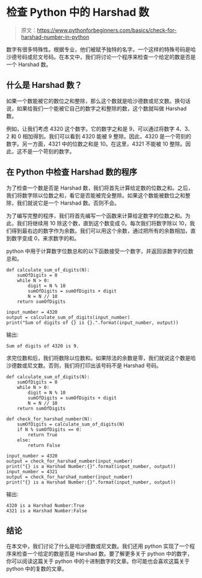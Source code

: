 # 检查 Python 中的 Harshad 数

> 原文：<https://www.pythonforbeginners.com/basics/check-for-harshad-number-in-python>

数字有很多特殊性。根据专业，他们被赋予独特的名字。一个这样的特殊号码是哈沙德号码或尼文号码。在本文中，我们将讨论一个程序来检查一个给定的数是否是一个 Harshad 数。

## 什么是 Harshad 数？

如果一个数能被它的数位之和整除，那么这个数就是哈沙德数或尼文数。换句话说，如果给我们一个能被它自己的数字之和整除的数，这个数就叫做 Harshad 数。

例如，让我们考虑 4320 这个数字。它的数字之和是 9，可以通过将数字 4、3、2 和 0 相加得到。我们可以看到 4320 能被 9 整除。因此，4320 是一个苛刻的数字。另一方面，4321 中的位数之和是 10。在这里，4321 不能被 10 整除。因此，这不是一个苛刻的数字。

## 在 Python 中检查 Harshad 数的程序

为了检查一个数是否是 Harshad 数，我们将首先计算给定数的位数之和。之后，我们将数字除以位数之和，看它是否能被完全整除。如果这个数能被数位之和整除，我们就说它是一个 Harshad 数。否则不会。

为了编写完整的程序，我们将首先编写一个函数来计算给定数字的位数之和。为此，我们将继续用 10 除这个数，直到这个数变成 0。每次我们将数字除以 10，我们得到最右边的数字作为余数。我们可以用这个余数，通过把所有的余数相加，直到数字变成 0，来求数字的和。

python 中用于计算数字位数总和的以下函数接受一个数字，并返回该数字的位数总和。

```
def calculate_sum_of_digits(N):
    sumOfDigits = 0
    while N > 0:
        digit = N % 10
        sumOfDigits = sumOfDigits + digit
        N = N // 10
    return sumOfDigits

input_number = 4320
output = calculate_sum_of_digits(input_number)
print("Sum of digits of {} is {}.".format(input_number, output)) 
```

输出:

```
Sum of digits of 4320 is 9. 
```

求完位数和后，我们将数除以位数和。如果除法的余数是零，我们就说这个数是哈沙德数或尼文数。否则，我们将打印出该号码不是 Harshad 号码。

```
def calculate_sum_of_digits(N):
    sumOfDigits = 0
    while N > 0:
        digit = N % 10
        sumOfDigits = sumOfDigits + digit
        N = N // 10
    return sumOfDigits

def check_for_harshad_number(N):
    sumOfDigits = calculate_sum_of_digits(N)
    if N % sumOfDigits == 0:
        return True
    else:
        return False

input_number = 4320
output = check_for_harshad_number(input_number)
print("{} is a Harshad Number:{}".format(input_number, output))
input_number = 4321
output = check_for_harshad_number(input_number)
print("{} is a Harshad Number:{}".format(input_number, output)) 
```

输出:

```
4320 is a Harshad Number:True
4321 is a Harshad Number:False
```

## 结论

在本文中，我们讨论了什么是哈沙德数或尼文数。我们还用 python 实现了一个程序来检查一个给定的数是否是 Harshad 数。要了解更多关于 python 中的数字，你可以阅读这篇关于 python 中的十进制数字的文章。你可能也会喜欢这篇关于 python 中的复数的文章。